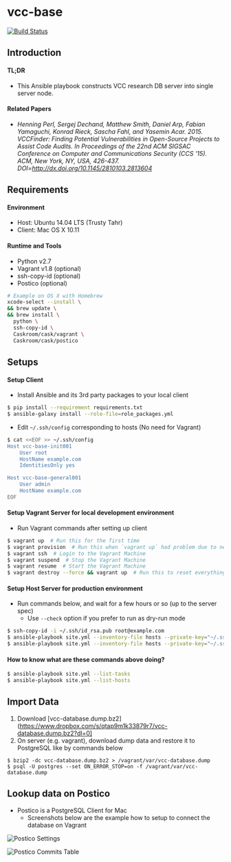 vcc-base
===

[![Build Status](https://travis-ci.org/announce/vcc-base.svg?branch=master)](https://travis-ci.org/announce/vcc-base)


## Introduction

#### TL;DR
* This Ansible playbook constructs VCC research DB server into single server node.


#### Related Papers
* *Henning Perl, Sergej Dechand, Matthew Smith, Daniel Arp, Fabian Yamaguchi, Konrad Rieck, Sascha Fahl, and Yasemin Acar. 2015. VCCFinder: Finding Potential Vulnerabilities in Open-Source Projects to Assist Code Audits. In Proceedings of the 22nd ACM SIGSAC Conference on Computer and Communications Security (CCS '15). ACM, New York, NY, USA, 426-437. DOI=http://dx.doi.org/10.1145/2810103.2813604*


## Requirements

#### Environment
* Host: Ubuntu 14.04 LTS (Trusty Tahr)
* Client: Mac OS X 10.11

#### Runtime and Tools
- Python v2.7
- Vagrant v1.8 (optional)
- ssh-copy-id (optional)
- Postico (optional)

```bash
# Example on OS X with Homebrew
xcode-select --install \
&& brew update \
&& brew install \
  python \
  ssh-copy-id \
  Caskroom/cask/vagrant \
  Caskroom/cask/postico
```


## Setups

#### Setup Client

* Install Ansible and its 3rd party packages to your local client

```bash
$ pip install --requirement requirements.txt
$ ansible-galaxy install --role-file=role_packages.yml
```

* Edit ``~/.ssh/config`` corresponding to hosts (No need for Vagrant)

```bash
$ cat <<EOF >> ~/.ssh/config
Host vcc-base-init001
    User root
    HostName example.com
    IdentitiesOnly yes

Host vcc-base-general001
    User admin
    HostName example.com
EOF
```

#### Setup Vagrant Server for local development environment

* Run Vagrant commands after setting up client

```bash
$ vagrant up  # Run this for the first time
$ vagrant provision  # Run this when `vagrant up` had problem due to network error, etc
$ vagrant ssh  # Login to the Vagrant Machine
$ vagrant suspend  # Stop the Vagrant Machine
$ vagrant resume  # Start the Vagrant Machine
$ vagrant destroy --force && vagrant up  # Run this to reset everything
```

#### Setup Host Server for production environment

* Run commands below, and wait for a few hours or so (up to the server spec)
    * Use `--check` option if you prefer to run as dry-run mode

```bash
$ ssh-copy-id -i ~/.ssh/id_rsa.pub root@example.com
$ ansible-playbook site.yml --inventory-file hosts --private-key="~/.ssh/id_rsa" --limit="init_server"
$ ansible-playbook site.yml --inventory-file hosts --private-key="~/.ssh/id_rsa" --limit="general_server"
```

#### How to know what are these commands above doing?

```bash
$ ansible-playbook site.yml --list-tasks
$ ansible-playbook site.yml --list-hosts
```

## Import Data

1. Download [vcc-database.dump.bz2](https://www.dropbox.com/s/qtap9m1k33879r7/vcc-database.dump.bz2?dl=0]
1. On server (e.g. vagrant), download dump data and restore it to PostgreSQL like by commands below

```
$ bzip2 -dc vcc-database.dump.bz2 > /vagrant/var/vcc-database.dump
$ psql -U postgres --set ON_ERROR_STOP=on -f /vagrant/var/vcc-database.dump
```


## Lookup data on Postico

* Postico is a PostgreSQL Client for Mac
    * Screenshots below are the example how to setup to connect the database on Vagrant

![Postico Settings](https://dl.dropboxusercontent.com/u/6998388/vcc_data/postico_settings.png)

![Postico Commits Table](https://dl.dropboxusercontent.com/u/6998388/vcc_data/postico_commits.png)
